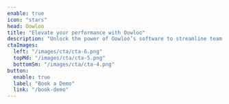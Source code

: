 ```yaml
---
enable: true
icon: "stars"
head: Oowloo
title: "Elevate your performance with Oowloo"
description: "Unlock the power of Oowloo’s software to streamline team management, track progress, and optimize operations."
ctaImages:
  left: "/images/cta/cta-6.png"
  topMd: "/images/cta/cta-5.png"
  bottomSm: "/images/cta/cta-4.png"
button:
  enable: true
  label: "Book a Demo"
  link: "/book-demo"
---
```

